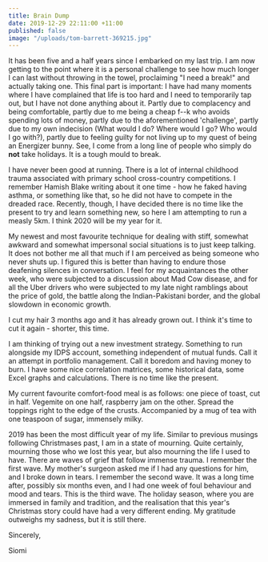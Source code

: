 ```yaml
---
title: Brain Dump
date: 2019-12-29 22:11:00 +11:00
published: false
image: "/uploads/tom-barrett-369215.jpg"
---
```



It has been five and a half years since I embarked on my last trip. I am now getting to the point where it is a personal challenge to see how much longer I can last without throwing in the towel, proclaiming "I need a break!" and actually taking one. This final part is important: I have had many moments where I have complained that life is too hard and I need to temporarily tap out, but I have not done anything about it. Partly due to complacency and being comfortable, partly due to me being a cheap f--k who avoids spending lots of money, partly due to the aforementioned 'challenge', partly due to my own indecision (What would I do? Where would I go? Who would I go with?), partly due to feeling guilty for not living up to my quest of being an Energizer bunny. See, I come from a long line of people who simply do **not** take holidays. It is a tough mould to break. 

I have never been good at running. There is a lot of internal childhood trauma associated with primary school cross-country competitions. I remember Hamish Blake writing about it one time - how he faked having asthma, or something like that, so he did not have to compete in the dreaded race. Recently, though, I have decided there is no time like the present to try and learn something new, so here I am attempting to run a measly 5km. I think 2020 will be my year for it.

My newest and most favourite technique for dealing with stiff, somewhat awkward and somewhat impersonal social situations is to just keep talking. It does not bother me all that much if I am perceived as being someone who never shuts up. I figured this is better than having to endure those deafening silences in conversation. I feel for my acquaintances the other week, who were subjected to a discussion about Mad Cow disease, and for all the Uber drivers who were subjected to my late night ramblings about the price of gold, the battle along the Indian-Pakistani border, and the global slowdown in economic growth.

I cut my hair 3 months ago and it has already grown out. I think it's time to cut it again - shorter, this time.

I am thinking of trying out a new investment strategy. Something to run alongside my IDPS account, something independent of mutual funds. Call it an attempt in portfolio management. Call it boredom and having money to burn. I have some nice correlation matrices, some historical data, some Excel graphs and calculations. There is no time like the present. 

My current favourite comfort-food meal is as follows: one piece of toast, cut in half. Vegemite on one half, raspberry jam on the other. Spread the toppings right to the edge of the crusts. Accompanied by a mug of tea with one teaspoon of sugar, immensely milky. 

2019 has been the most difficult year of my life. Similar to previous musings following Christmases past, I am in a state of mourning. Quite certainly, mourning those who we lost this year, but also mourning the life I used to have. There are waves of grief that follow immense trauma. I remember the first wave. My mother's surgeon asked me if I had any questions for him, and I broke down in tears. I remember the second wave. It was a long time after, possibly six months even, and I had one week of foul behaviour and mood and tears. This is the third wave. The holiday season, where you are immersed in family and tradition, and the realisation that this year's Christmas story could have had a very different ending. My gratitude outweighs my sadness, but it is still there. 

Sincerely,

Siomi